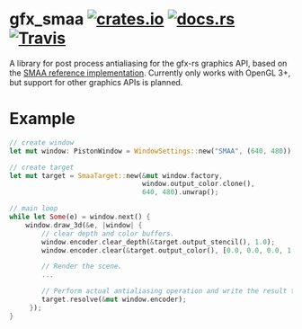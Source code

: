 # gfx_smaa [![crates.io](https://img.shields.io/crates/v/gfx_smaa.svg)](https://crates.io/crates/gfx_smaa) [![docs.rs](https://docs.rs/gfx_smaa/badge.svg)](https://docs.rs/gfx_smaa) [![Travis](https://img.shields.io/travis/fintelia/gfx_smaa.svg)]()

A library for post process antialiasing for the gfx-rs graphics API, based on the [SMAA
reference implementation](https://github.com/iryoku/smaa). Currently only works with OpenGL 3+, but support for other graphics APIs is planned.

# Example

```rust
// create window
let mut window: PistonWindow = WindowSettings::new("SMAA", (640, 480)).build().unwrap();

// create target
let mut target = SmaaTarget::new(&mut window.factory,
                                 window.output_color.clone(),
                                 640, 480).unwrap();

// main loop
while let Some(e) = window.next() {
    window.draw_3d(&e, |window| {
        // clear depth and color buffers.
        window.encoder.clear_depth(&target.output_stencil(), 1.0);
        window.encoder.clear(&target.output_color(), [0.0, 0.0, 0.0, 1.0]);

        // Render the scene.
        ...

        // Perform actual antialiasing operation and write the result to the screen.
        target.resolve(&mut window.encoder);
     });
}
```
